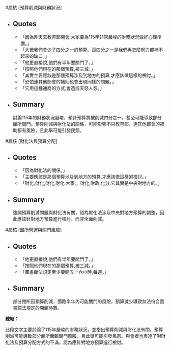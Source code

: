 #晶核 [預算削減與財務狀況]
- ## Quotes
  - 「因為昨天去教育部開會,大家要為115年非常嚴峻的財務狀況做好心理準備。」
  - 「大概我們會少了四分之一的預算。這四分之一是我們再怎麼努力都補不起來的缺口。」
  - 「他更直接說,他們有半年要關門了。」
  - 「按照他們現在的那個預算,被三減。」
  - 「其實主要應該是那個預算涉及到地方的預算,才應該做這樣的檢討。」
  - 「恐怕連其他部會的補助也會出現同樣的問題。」
  - 「它用這種通商的方式,會造成天怒人怨。」
- ## Summary
  討論115年的財務狀況嚴峻，預計預算將被削減四分之一，甚至可能導致部分館所關門。預算削減與財化法的關係，可能影響不只教育部，連其他部會的補助都有風險，且此舉可能引發民怨。

#晶核 [財化法與預算分配]
- ## Quotes
  - 「因為財化法的關係。」
  - 「主要應該是那個預算涉及到地方的預算,才應該做這樣的檢討。」
  - 「財化,財化,財化,財化,大家,，財化,財政,化分,它其實是中央對地方的。」
- ## Summary
  強調預算削減問題與財化法有關，認為財化法涉及中央對地方預算的調整，因此應該針對地方預算進行檢討，而非全面削減。

#晶核 [館所營運與關門風險]
- ## Quotes
  - 「他更直接說,他們有半年要關門了。」
  - 「按照他們現在的那個預算,被三減。」
  - 「圖書館法規定至少要開五十六小時,每週。」
- ## Summary
  部分館所因預算削減，面臨半年內可能關門的風險，預算減少導致無法符合圖書館法規定的開館時數。

**總結：**

此段文字主要討論了115年嚴峻的財務狀況，並指出預算削減與財化法有關。預算削減可能導致部分館所面臨關門風險，且此舉可能引發民怨。與會者也表達了對財化法及預算分配方式的不滿，認為應針對地方預算進行檢討。